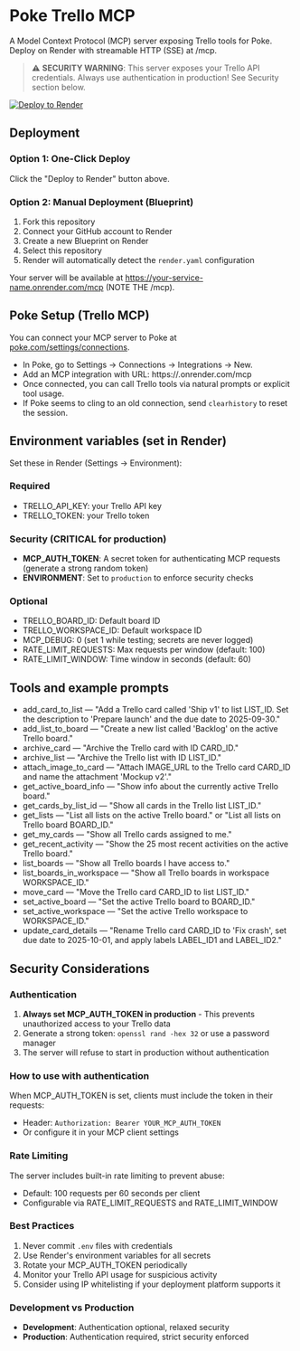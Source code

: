 # Poke Trello MCP

A Model Context Protocol (MCP) server exposing Trello tools for Poke.
Deploy on Render with streamable HTTP (SSE) at /mcp.

> ⚠️ **SECURITY WARNING**: This server exposes your Trello API credentials. Always use authentication in production! See Security section below.

[![Deploy to Render](https://render.com/images/deploy-to-render-button.svg)](https://render.com/deploy?repo=https://github.com/DirectiveCreator/poke-trello-mcp)

## Deployment

### Option 1: One-Click Deploy
Click the "Deploy to Render" button above.

### Option 2: Manual Deployment (Blueprint)
1. Fork this repository
2. Connect your GitHub account to Render
3. Create a new Blueprint on Render
4. Select this repository
5. Render will automatically detect the `render.yaml` configuration

Your server will be available at https://your-service-name.onrender.com/mcp (NOTE THE /mcp).

## Poke Setup (Trello MCP)

You can connect your MCP server to Poke at [poke.com/settings/connections](https://poke.com/settings/connections).

- In Poke, go to Settings → Connections → Integrations → New.
- Add an MCP integration with URL: https://<your-render-service>.onrender.com/mcp
- Once connected, you can call Trello tools via natural prompts or explicit tool usage.
- If Poke seems to cling to an old connection, send `clearhistory` to reset the session.

## Environment variables (set in Render)

Set these in Render (Settings → Environment):

### Required
- TRELLO_API_KEY: your Trello API key
- TRELLO_TOKEN: your Trello token

### Security (CRITICAL for production)
- **MCP_AUTH_TOKEN**: A secret token for authenticating MCP requests (generate a strong random token)
- **ENVIRONMENT**: Set to `production` to enforce security checks

### Optional
- TRELLO_BOARD_ID: Default board ID
- TRELLO_WORKSPACE_ID: Default workspace ID
- MCP_DEBUG: 0 (set 1 while testing; secrets are never logged)
- RATE_LIMIT_REQUESTS: Max requests per window (default: 100)
- RATE_LIMIT_WINDOW: Time window in seconds (default: 60)

## Tools and example prompts

- add_card_to_list — "Add a Trello card called 'Ship v1' to list LIST_ID. Set the description to 'Prepare launch' and the due date to 2025-09-30."
- add_list_to_board — "Create a new list called 'Backlog' on the active Trello board."
- archive_card — "Archive the Trello card with ID CARD_ID."
- archive_list — "Archive the Trello list with ID LIST_ID."
- attach_image_to_card — "Attach IMAGE_URL to the Trello card CARD_ID and name the attachment 'Mockup v2'."
- get_active_board_info — "Show info about the currently active Trello board."
- get_cards_by_list_id — "Show all cards in the Trello list LIST_ID."
- get_lists — "List all lists on the active Trello board." or "List all lists on Trello board BOARD_ID."
- get_my_cards — "Show all Trello cards assigned to me."
- get_recent_activity — "Show the 25 most recent activities on the active Trello board."
- list_boards — "Show all Trello boards I have access to."
- list_boards_in_workspace — "Show all Trello boards in workspace WORKSPACE_ID."
- move_card — "Move the Trello card CARD_ID to list LIST_ID."
- set_active_board — "Set the active Trello board to BOARD_ID."
- set_active_workspace — "Set the active Trello workspace to WORKSPACE_ID."
- update_card_details — "Rename Trello card CARD_ID to 'Fix crash', set due date to 2025-10-01, and apply labels LABEL_ID1 and LABEL_ID2."

## Security Considerations

### Authentication
1. **Always set MCP_AUTH_TOKEN in production** - This prevents unauthorized access to your Trello data
2. Generate a strong token: `openssl rand -hex 32` or use a password manager
3. The server will refuse to start in production without authentication

### How to use with authentication
When MCP_AUTH_TOKEN is set, clients must include the token in their requests:
- Header: `Authorization: Bearer YOUR_MCP_AUTH_TOKEN`
- Or configure it in your MCP client settings

### Rate Limiting
The server includes built-in rate limiting to prevent abuse:
- Default: 100 requests per 60 seconds per client
- Configurable via RATE_LIMIT_REQUESTS and RATE_LIMIT_WINDOW

### Best Practices
1. Never commit `.env` files with credentials
2. Use Render's environment variables for all secrets
3. Rotate your MCP_AUTH_TOKEN periodically
4. Monitor your Trello API usage for suspicious activity
5. Consider using IP whitelisting if your deployment platform supports it

### Development vs Production
- **Development**: Authentication optional, relaxed security
- **Production**: Authentication required, strict security enforced
